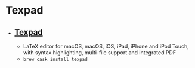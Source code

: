 # Texpad
- [Texpad](https://www.texpad.com/mac)
  - 
  - LaTeX editor for macOS, macOS, iOS, iPad, iPhone and iPod Touch, with syntax highlighting, multi-file support and integrated PDF
  - `brew cask install texpad`
